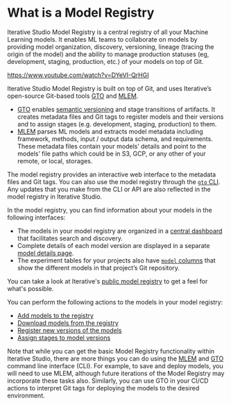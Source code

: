 # What is a Model Registry

Iterative Studio Model Registry is a central registry of all your Machine
Learning models. It enables ML teams to collaborate on models by providing model
organization, discovery, versioning, lineage (tracing the origin of the model)
and the ability to manage production statuses (eg, development, staging,
production, etc.) of your models on top of Git.

https://www.youtube.com/watch?v=DYeVI-QrHGI

Iterative Studio Model Registry is built on top of Git, and uses Iterative’s
open-source Git-based tools [GTO] and [MLEM].

- [GTO] enables [semantic versioning] and stage transitions of artifacts. It
  creates metadata files and Git tags to register models and their versions and
  to assign stages (e.g. development, staging, production) to them.
- [MLEM] parses ML models and extracts model metadata including framework,
  methods, input / output data schema, and requirements. These metadata files
  contain your models’ details and point to the models’ file paths which could
  be in S3, GCP, or any other of your remote, or local, storages.

The model registry provides an interactive web interface to the metadata files
and Git tags. You can also use the model registry through the [`gto` CLI]. Any
updates that you make from the CLI or API are also reflected in the model
registry in Iterative Studio.

In the model registry, you can find information about your models in the
following interfaces:

- The models in your model registry are organized in a
  [central dashboard](/doc/studio/user-guide/model-registry/view-models#models-dashboard)
  that facilitates search and discovery.
- Complete details of each model version are displayed in a separate
  [model details page](/doc/studio/user-guide/model-registry/view-models#model-details-page).
- The experiment tables for your projects also have
  [`model` columns](/doc/studio/user-guide/model-registry/view-models#model-columns-in-the-projects-experiment-table)
  that show the different models in that project’s Git repository.

<admon type="tip">

You can take a look at Iterative's [public model registry] to get a feel for
what's possible.

</admon>

You can perform the following actions to the models in your model registry:

- [Add models to the registry](/doc/studio/user-guide/model-registry/add-a-model)
- [Download models from the registry](/doc/studio/user-guide/model-registry/download-models)
- [Register new versions of the models](/doc/studio/user-guide/model-registry/register-version)
- [Assign stages to model versions](/doc/studio/user-guide/model-registry/assign-stage)

Note that while you can get the basic Model Registry functionality within
Iterative Studio, there are more things you can do using the [MLEM] and [GTO]
command line interface (CLI). For example, to save and deploy models, you will
need to use MLEM, although future iterations of the Model Registry may
incorporate these tasks also. Similarly, you can use GTO in your CI/CD actions
to interpret Git tags for deploying the models to the desired environment.

[semantic versioning]: https://semver.org/
[gto]: https://mlem.ai/doc/gto
[mlem]: https://mlem.ai/
[`gto` cli]: https://mlem.ai/doc/gto/command-reference
[public model registry]: https://studio.iterative.ai/team/Iterative/models
